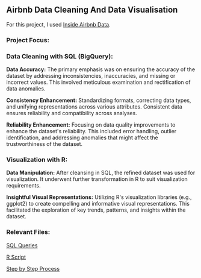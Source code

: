 ## Airbnb Data Cleaning And Data Visualisation

For this project, I used [Inside Airbnb Data](http://insideairbnb.com/get-the-data).

### Project Focus:

### Data Cleaning with SQL (BigQuery):

**Data Accuracy:** The primary emphasis was on ensuring the accuracy of the dataset by addressing inconsistencies, inaccuracies, and missing or incorrect values. This involved meticulous examination and rectification of data anomalies.

**Consistency Enhancement:** Standardizing formats, correcting data types, and unifying representations across various attributes. Consistent data ensures reliability and compatibility across analyses.

**Reliability Enhancement:** Focusing on data quality improvements to enhance the dataset's reliability. This included error handling, outlier identification, and addressing anomalies that might affect the trustworthiness of the dataset.

### Visualization with R:

**Data Manipulation:** After cleansing in SQL, the refined dataset was used for visualization. It underwent further transformation in R to suit visualization requirements.

**Insightful Visual Representations:** Utilizing R's visualization libraries (e.g., ggplot2) to create compelling and informative visual representations. This facilitated the exploration of key trends, patterns, and insights within the dataset.

### Relevant Files:
[SQL Queries](https://github.com/TSWT133/Data-Analysis-Projects/blob/main/Airbnb%20Project/2.%20SQL%20queries)

[R Script](https://github.com/TSWT133/Data-Analysis-Projects/blob/main/Airbnb%20Project/3.%20R%20Script)

[Step by Step Process](https://github.com/TSWT133/Data-Analysis-Projects/blob/main/Airbnb%20Project/4.%20Step%20by%20Step%20Process.md)

